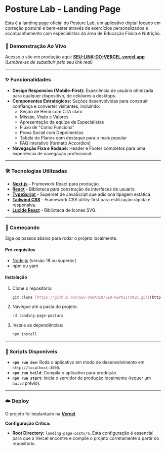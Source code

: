 # Posture Lab - Landing Page

Esta é a landing page oficial do Posture Lab, um aplicativo digital focado em correção postural e bem-estar através de exercícios personalizados e acompanhamento com especialistas da área de Educação Física e Nutrição.

### 🚀 Demonstração Ao Vivo

Acesse o site em produção aqui: **[SEU-LINK-DO-VERCEL.vercel.app](https://SEU-LINK-DO-VERCEL.vercel.app)**
*(Lembre-se de substituir pelo seu link real)*

---

### ✨ Funcionalidades

* **Design Responsivo (Mobile-First):** Experiência de usuário otimizada para qualquer dispositivo, de celulares a desktops.
* **Componentes Estratégicos:** Seções desenvolvidas para construir confiança e converter visitantes, incluindo:
    * Seção de Herói com CTA claro
    * Missão, Visão e Valores
    * Apresentação da equipe de Especialistas
    * Fluxo de "Como Funciona"
    * Prova Social com Depoimentos
    * Tabela de Planos com destaque para o mais popular
    * FAQ interativo (formato Accordion)
* **Navegação Fixa e Rodapé:** Header e Footer completos para uma experiência de navegação profissional.

---

### 🛠️ Tecnologias Utilizadas

* **[Next.js](https://nextjs.org/)** - Framework React para produção.
* **[React](https://reactjs.org/)** - Biblioteca para construção de interfaces de usuário.
* **[TypeScript](https://www.typescriptlang.org/)** - Superset de JavaScript que adiciona tipagem estática.
* **[Tailwind CSS](https://tailwindcss.com/)** - Framework CSS utility-first para estilização rápida e responsiva.
* **[Lucide React](https://lucide.dev/)** - Biblioteca de ícones SVG.

---

### 🏁 Começando

Siga os passos abaixo para rodar o projeto localmente.

#### Pré-requisitos

* [Node.js](https://nodejs.org/en/) (versão 18 ou superior)
* npm ou yarn

#### Instalação

1.  Clone o repositório:
    ```sh
    git clone [https://github.com/SEU-USUARIO/SEU-REPOSITORIO.git](https://github.com/SEU-USUARIO/SEU-REPOSITORIO.git)
    ```
2.  Navegue até a pasta do projeto:
    ```sh
    cd landing-page-postura
    ```
3.  Instale as dependências:
    ```sh
    npm install
    ```

---

### 📜 Scripts Disponíveis

* **`npm run dev`**: Roda o aplicativo em modo de desenvolvimento em `http://localhost:3000`.
* **`npm run build`**: Compila o aplicativo para produção.
* **`npm run start`**: Inicia o servidor de produção localmente (requer um `build` prévio).

---

### ☁️ Deploy

O projeto foi implantado na **[Vercel](https://vercel.com/)**.

**Configuração Crítica:**
* **Root Directory:** `landing-page-postura`. Esta configuração é essencial para que a Vercel encontre e compile o projeto corretamente a partir do repositório.
